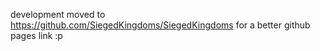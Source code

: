 development moved to https://github.com/SiegedKingdoms/SiegedKingdoms for a better github pages link :p
